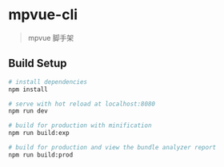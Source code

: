 # mpvue-cli

> mpvue 脚手架

## Build Setup

``` bash
# install dependencies
npm install

# serve with hot reload at localhost:8080
npm run dev

# build for production with minification
npm run build:exp

# build for production and view the bundle analyzer report
npm run build:prod
```
